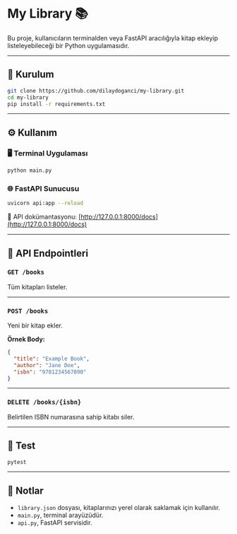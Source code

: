 # My Library 📚

Bu proje, kullanıcıların terminalden veya FastAPI aracılığıyla kitap ekleyip listeleyebileceği bir Python uygulamasıdır.

---

## 🚀 Kurulum

```bash
git clone https://github.com/dilaydoganci/my-library.git
cd my-library
pip install -r requirements.txt
```

---

## ⚙️ Kullanım

### 🖥 Terminal Uygulaması

```bash
python main.py
```

### 🌐 FastAPI Sunucusu

```bash
uvicorn api:app --reload
```

📄 API dokümantasyonu: [http://127.0.0.1:8000/docs](http://127.0.0.1:8000/docs)

---

## 📌 API Endpointleri

### `GET /books`

Tüm kitapları listeler.

---

### `POST /books`

Yeni bir kitap ekler.

**Örnek Body:**

```json
{
  "title": "Example Book",
  "author": "Jane Doe",
  "isbn": "9781234567890"
}
```

---

### `DELETE /books/{isbn}`

Belirtilen ISBN numarasına sahip kitabı siler.

---

## 🧪 Test

```bash
pytest
```

---

## 📂 Notlar

- `library.json` dosyası, kitaplarınızı yerel olarak saklamak için kullanılır.
- `main.py`, terminal arayüzüdür.
- `api.py`, FastAPI servisidir.

